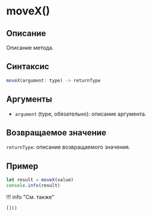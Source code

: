 # moveX()

## Описание
Описание метода.

## Синтаксис
```javascript
moveX(argument: type) -> returnType
```

## Аргументы
- `argument` (type, обязательно): описание аргумента.

## Возвращаемое значение
`returnType`: описание возвращаемого значения.

## Пример
```javascript linenums="1"
let result = moveX(value)
console.info(result)
```

!!! info "См. также"

    []()

